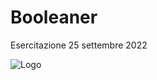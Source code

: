 # Booleaner

Esercitazione 25 settembre 2022






![Logo](https://hiringplatform.boolean.careers/images/logo.png)

